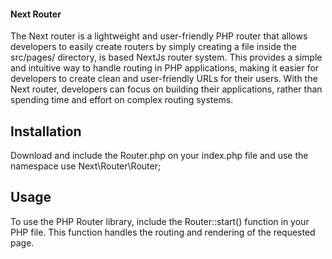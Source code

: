 #### Next Router

The Next router is a lightweight and user-friendly PHP router that allows developers to easily create routers by simply creating a file inside the src/pages/ directory, is based NextJs router system. This provides a simple and intuitive way to handle routing in PHP applications, making it easier for developers to create clean and user-friendly URLs for their users. With the Next router, developers can focus on building their applications, rather than spending time and effort on complex routing systems.

## Installation

Download and include the Router.php on your index.php file and use the namespace use Next\Router\Router;

## Usage

To use the PHP Router library, include the Router::start() function in your PHP file. This function handles the routing and rendering of the requested page.

<?php
require_once 'vendor/autoload.php';

Create a pages folder inside the src directory or set a custom path with:
Router::start("custom/path/"). 

Now, any file inside the pages directory or your custom path can become a router. For example, src/pages/hello.php can be accessed by localhost/index.php?path=hello. To access a file inside another page, use localhost/index.php?path=pagename/filename.

For dynamic paths, you can name the folder or file start with { and end with } (e.g., {name}.php). 

If the folder or file name starts with { and ends with }, the namespace needs to be without { and }. The $req variable is an array, and to get the value of the dynamic path, you need to use the name inside {}. For example, if you have the path /src/pages/product/{category}/{name}.php, to get the category, you need to use $_GET_REQUEST["category"], and to get the name, use $_GET_REQUEST["name"].

To access the page the link must be http://localhost/index.php?path=product/tech/computer or you can use apache rewrite to use http://localhost/product/tech/computer.

## Conclusion

In summary, the PHP Next router provides a simple and efficient way to handle routing in PHP applications. By mapping URL paths to specific PHP files and classes, developers can create clean and user-friendly URLs for their users.
